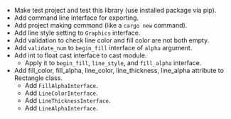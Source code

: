 - Make test project and test this library (use installed package via pip).
- Add command line interface for exporting.
- Add project making command (like a `cargo new` command).
- Add line style setting to `Graphics` interface.
- Add validation to check line color and fill color are not both empty.
- Add `validate_num` to `begin_fill` interface of `alpha` argument.
- Add int to float cast interface to cast module.
  - Apply it to `begin_fill`, `line_style`, and `fill_alpha` interface.
- Add fill_color, fill_alpha, line_color, line_thickness, line_alpha attribute to Rectangle class.
  - Add `FillAlphaInterface`.
  - Add `LineColorInterface`.
  - Add `LineThicknessInterface`.
  - Add `LineAlphaInterface`.
